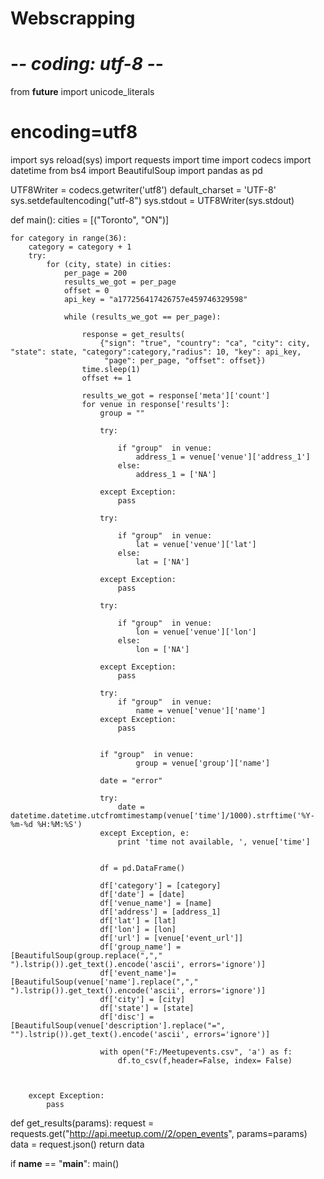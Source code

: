 # Webscrapping
# -*- coding: utf-8 -*-
from __future__ import unicode_literals

# encoding=utf8
import sys
reload(sys)
import requests
import time
import codecs
import datetime
from bs4 import BeautifulSoup
import pandas as pd

UTF8Writer = codecs.getwriter('utf8')
default_charset = 'UTF-8'
sys.setdefaultencoding("utf-8")
sys.stdout = UTF8Writer(sys.stdout)


def main():
    cities = [("Toronto", "ON")]

    for category in range(36):
        category = category + 1
        try:
            for (city, state) in cities:
                per_page = 200
                results_we_got = per_page
                offset = 0
                api_key = "a177256417426757e459746329598"

                while (results_we_got == per_page):

                    response = get_results(
                        {"sign": "true", "country": "ca", "city": city, "state": state, "category":category,"radius": 10, "key": api_key,
                         "page": per_page, "offset": offset})
                    time.sleep(1)
                    offset += 1

                    results_we_got = response['meta']['count']
                    for venue in response['results']:
                        group = ""

                        try:

                            if "group"  in venue:
                                address_1 = venue['venue']['address_1']
                            else:
                                address_1 = ['NA']

                        except Exception:
                            pass

                        try:

                            if "group"  in venue:
                                lat = venue['venue']['lat']
                            else:
                                lat = ['NA']

                        except Exception:
                            pass

                        try:

                            if "group"  in venue:
                                lon = venue['venue']['lon']
                            else:
                                lon = ['NA']

                        except Exception:
                            pass

                        try:
                            if "group"  in venue:
                                name = venue['venue']['name']
                        except Exception:
                            pass


                        if "group"  in venue:
                                group = venue['group']['name']

                        date = "error"

                        try:
                            date = datetime.datetime.utcfromtimestamp(venue['time']/1000).strftime('%Y-%m-%d %H:%M:%S')
                        except Exception, e:
                            print 'time not available, ', venue['time']


                        df = pd.DataFrame()

                        df['category'] = [category]
                        df['date'] = [date]
                        df['venue_name'] = [name]
                        df['address'] = [address_1]
                        df['lat'] = [lat]
                        df['lon'] = [lon]
                        df['url'] = [venue['event_url']]
                        df['group_name'] =[BeautifulSoup(group.replace(","," ").lstrip()).get_text().encode('ascii', errors='ignore')]
                        df['event_name']= [BeautifulSoup(venue['name'].replace(","," ").lstrip()).get_text().encode('ascii', errors='ignore')]
                        df['city'] = [city]
                        df['state'] = [state]
                        df['disc'] = [BeautifulSoup(venue['description'].replace("=", "").lstrip()).get_text().encode('ascii', errors='ignore')]

                        with open("F:/Meetupevents.csv", 'a') as f:
                            df.to_csv(f,header=False, index= False)



        except Exception:
            pass

def get_results(params):
    request = requests.get("http://api.meetup.com//2/open_events", params=params)
    data = request.json()
    return data

if __name__ == "__main__":
    main()
